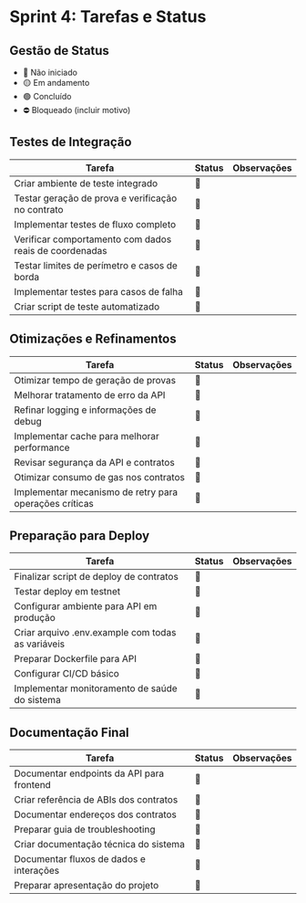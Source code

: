 # Sprint 4: Tarefas e Status

## Gestão de Status
- 🔴 Não iniciado
- 🟡 Em andamento
- 🟢 Concluído
- ⛔ Bloqueado (incluir motivo)

## Testes de Integração

| Tarefa | Status | Observações |
|--------|--------|-------------|
| Criar ambiente de teste integrado | 🔴 | |
| Testar geração de prova e verificação no contrato | 🔴 | |
| Implementar testes de fluxo completo | 🔴 | |
| Verificar comportamento com dados reais de coordenadas | 🔴 | |
| Testar limites de perímetro e casos de borda | 🔴 | |
| Implementar testes para casos de falha | 🔴 | |
| Criar script de teste automatizado | 🔴 | |

## Otimizações e Refinamentos

| Tarefa | Status | Observações |
|--------|--------|-------------|
| Otimizar tempo de geração de provas | 🔴 | |
| Melhorar tratamento de erro da API | 🔴 | |
| Refinar logging e informações de debug | 🔴 | |
| Implementar cache para melhorar performance | 🔴 | |
| Revisar segurança da API e contratos | 🔴 | |
| Otimizar consumo de gas nos contratos | 🔴 | |
| Implementar mecanismo de retry para operações críticas | 🔴 | |

## Preparação para Deploy

| Tarefa | Status | Observações |
|--------|--------|-------------|
| Finalizar script de deploy de contratos | 🔴 | |
| Testar deploy em testnet | 🔴 | |
| Configurar ambiente para API em produção | 🔴 | |
| Criar arquivo .env.example com todas as variáveis | 🔴 | |
| Preparar Dockerfile para API | 🔴 | |
| Configurar CI/CD básico | 🔴 | |
| Implementar monitoramento de saúde do sistema | 🔴 | |

## Documentação Final

| Tarefa | Status | Observações |
|--------|--------|-------------|
| Documentar endpoints da API para frontend | 🔴 | |
| Criar referência de ABIs dos contratos | 🔴 | |
| Documentar endereços dos contratos | 🔴 | |
| Preparar guia de troubleshooting | 🔴 | |
| Criar documentação técnica do sistema | 🔴 | |
| Documentar fluxos de dados e interações | 🔴 | |
| Preparar apresentação do projeto | 🔴 | | 